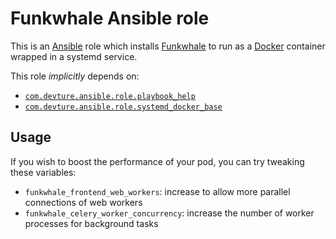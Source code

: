 <!--
SPDX-FileCopyrightText: 2023 Julian-Samuel Gebühr
SPDX-FileCopyrightText: 2023 Slavi Pantaleev
SPDX-FileCopyrightText: 2025 Suguru Hirahara

SPDX-License-Identifier: AGPL-3.0-or-later
-->

# Funkwhale Ansible role

This is an [Ansible](https://www.ansible.com/) role which installs [Funkwhale](https://funkwhale.audio/) to run as a [Docker](https://www.docker.com/) container wrapped in a systemd service.

This role *implicitly* depends on:

- [`com.devture.ansible.role.playbook_help`](https://github.com/devture/com.devture.ansible.role.playbook_help)
- [`com.devture.ansible.role.systemd_docker_base`](https://github.com/devture/com.devture.ansible.role.systemd_docker_base)

## Usage

If you wish to boost the performance of your pod, you can try tweaking these variables:

- `funkwhale_frontend_web_workers`: increase to allow more parallel connections of web workers
- `funkwhale_celery_worker_concurrency`: increase the number of worker processes for background tasks
